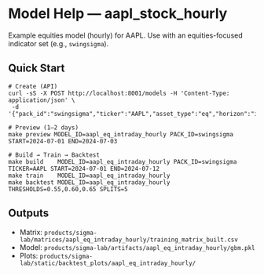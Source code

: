 # Model Help — aapl_stock_hourly

Example equities model (hourly) for AAPL. Use with an equities-focused indicator set (e.g., `swingsigma`).

## Quick Start
```
# Create (API)
curl -sS -X POST http://localhost:8001/models -H 'Content-Type: application/json' \
 -d '{"pack_id":"swingsigma","ticker":"AAPL","asset_type":"eq","horizon":"intraday","cadence":"hourly","indicator_set_name":"swing_eq_default"}'

# Preview (1–2 days)
make preview MODEL_ID=aapl_eq_intraday_hourly PACK_ID=swingsigma START=2024-07-01 END=2024-07-03

# Build → Train → Backtest
make build    MODEL_ID=aapl_eq_intraday_hourly PACK_ID=swingsigma TICKER=AAPL START=2024-07-01 END=2024-07-12
make train    MODEL_ID=aapl_eq_intraday_hourly
make backtest MODEL_ID=aapl_eq_intraday_hourly THRESHOLDS=0.55,0.60,0.65 SPLITS=5
```

## Outputs
- Matrix: `products/sigma-lab/matrices/aapl_eq_intraday_hourly/training_matrix_built.csv`
- Model: `products/sigma-lab/artifacts/aapl_eq_intraday_hourly/gbm.pkl`
- Plots: `products/sigma-lab/static/backtest_plots/aapl_eq_intraday_hourly/`
